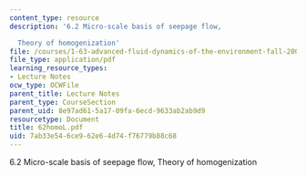 ```yaml
---
content_type: resource
description: '6.2 Micro-scale basis of seepage flow,

  Theory of homogenization'
file: /courses/1-63-advanced-fluid-dynamics-of-the-environment-fall-2002/7ab33e546ce962e64d74f76779b88c68_62homoL.pdf
file_type: application/pdf
learning_resource_types:
- Lecture Notes
ocw_type: OCWFile
parent_title: Lecture Notes
parent_type: CourseSection
parent_uid: 8e97ad61-5a17-09fa-6ecd-9633ab2ab9d9
resourcetype: Document
title: 62homoL.pdf
uid: 7ab33e54-6ce9-62e6-4d74-f76779b88c68
---
```

6.2 Micro-scale basis of seepage flow,
Theory of homogenization